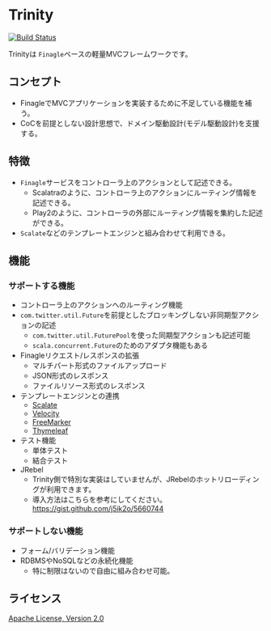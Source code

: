 # Trinity

[![Build Status](https://travis-ci.org/sisioh/trinity.png?branch=develop)](https://travis-ci.org/sisioh/trinity)

Trinityは `Finagle`ベースの軽量MVCフレームワークです。

## コンセプト
- FinagleでMVCアプリケーションを実装するために不足している機能を補う。
- CoCを前提としない設計思想で、ドメイン駆動設計(モデル駆動設計)を支援する。

## 特徴
- `Finagle`サービスをコントローラ上のアクションとして記述できる。
  - Scalatraのように、コントローラ上のアクションにルーティング情報を記述できる。
  - Play2のように、コントローラの外部にルーティング情報を集約した記述ができる。
- `Scalate`などのテンプレートエンジンと組み合わせて利用できる。

## 機能
### サポートする機能
- コントローラ上のアクションへのルーティング機能
- `com.twitter.util.Future`を前提としたブロッキングしない非同期型アクションの記述
  - `com.twitter.util.FuturePool`を使った同期型アクションも記述可能
  - `scala.concurrent.Future`のためのアダプタ機能もある
- Finagleリクエスト/レスポンスの拡張
  - マルチパート形式のファイルアップロード
  - JSON形式のレスポンス
  - ファイルリソース形式のレスポンス
- テンプレートエンジンとの連携
  - [Scalate](http://scalate.fusesource.org/)
  - [Velocity](http://velocity.apache.org/)
  - [FreeMarker](http://freemarker.org/)
  - [Thymeleaf](http://www.thymeleaf.org/)
- テスト機能
  - 単体テスト
  - 結合テスト
- JRebel
  - Trinity側で特別な実装はしていませんが、JRebelのホットリローディングが利用できます。
  - 導入方法はこちらを参考にしてください。https://gist.github.com/j5ik2o/5660744

### サポートしない機能
- フォーム/バリデーション機能
- RDBMSやNoSQLなどの永続化機能
  - 特に制限はないので自由に組み合わせ可能。

## ライセンス
[Apache License, Version 2.0](http://www.apache.org/licenses/LICENSE-2.0.html)
